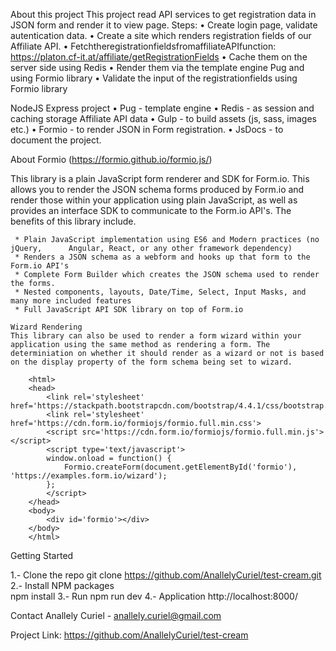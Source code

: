 About this project
This project read API services to get registration data in JSON form and render it to view page.
Steps:
• Create login page, validate autentication data.
• Create a site which renders registration fields of our Affiliate API. 
• FetchtheregistrationfieldsfromaffiliateAPIfunction: https://platon.cf-it.at/affiliate/getRegistrationFields
• Cache them on the server side using Redis
• Render them via the template engine Pug and using Formio library
• Validate the input of the registrationfields using Formio library

NodeJS Express project 
• Pug    - template engine                                                           • Redis  - as session and caching storage Affiliate API data
• Gulp   - to build assets (js, sass, images etc.)
• Formio - to render JSON in Form registration.
• JsDocs - to document the project.

About Formio (https://formio.github.io/formio.js/) 

This library is a plain JavaScript form renderer and SDK for Form.io. This allows you to render the JSON schema forms produced by Form.io and render those within your application using plain JavaScript, as well as provides an interface SDK to communicate to the Form.io API's. The benefits of this library include.

     * Plain JavaScript implementation using ES6 and Modern practices (no jQuery,      Angular, React, or any other framework dependency)
     * Renders a JSON schema as a webform and hooks up that form to the Form.io API's
     * Complete Form Builder which creates the JSON schema used to render the forms.
     * Nested components, layouts, Date/Time, Select, Input Masks, and many more included features
     * Full JavaScript API SDK library on top of Form.io

    Wizard Rendering
    This library can also be used to render a form wizard within your application using the same method as rendering a form. The determiniation on whether it should render as a wizard or not is based on the display property of the form schema being set to wizard.

        <html>
        <head>
            <link rel='stylesheet' href='https://stackpath.bootstrapcdn.com/bootstrap/4.4.1/css/bootstrap.min.css'>
            <link rel='stylesheet' href='https://cdn.form.io/formiojs/formio.full.min.css'>
            <script src='https://cdn.form.io/formiojs/formio.full.min.js'></script>
            <script type='text/javascript'>
            window.onload = function() {
                Formio.createForm(document.getElementById('formio'), 'https://examples.form.io/wizard');
            };
            </script>
        </head>
        <body>
            <div id='formio'></div>
        </body>
        </html>

Getting Started

1.- Clone the repo
    git clone https://github.com/AnallelyCuriel/test-cream.git
2.- Install NPM packages    
    npm install
3.- Run 
    npm run dev
4.- Application 
    http://localhost:8000/


Contact
Anallely Curiel  - anallely.curiel@gmail.com

Project Link: https://github.com/AnallelyCuriel/test-cream

